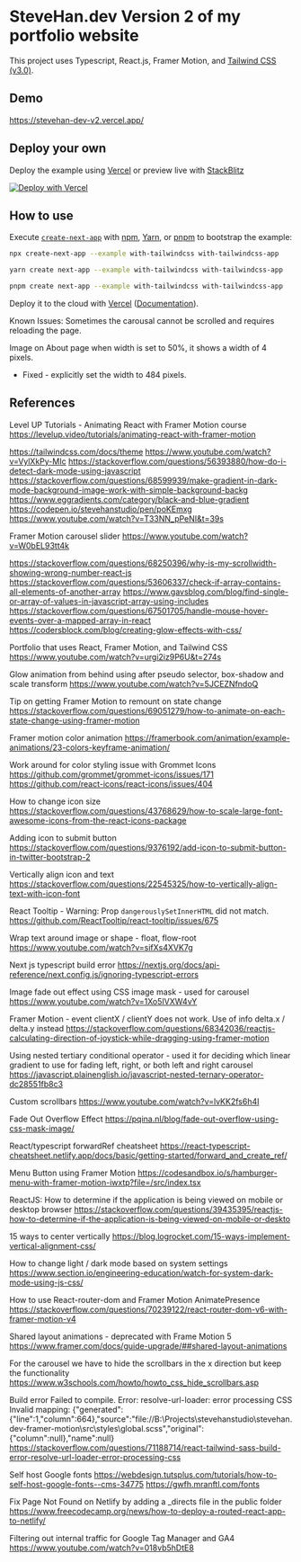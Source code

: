 # SteveHan.dev Version 2 of my portfolio website

This project uses Typescript, React.js, Framer Motion, and [Tailwind CSS](https://tailwindcss.com/) [(v3.0)](https://tailwindcss.com/blog/tailwindcss-v3).

## Demo
https://stevehan-dev-v2.vercel.app/

## Deploy your own

Deploy the example using [Vercel](https://vercel.com?utm_source=github&utm_medium=readme&utm_campaign=next-example) or preview live with [StackBlitz](https://stackblitz.com/github/vercel/next.js/tree/canary/examples/with-tailwindcss)

[![Deploy with Vercel](https://vercel.com/button)](https://vercel.com/new/git/external?repository-url=https://github.com/vercel/next.js/tree/canary/examples/with-tailwindcss&project-name=with-tailwindcss&repository-name=with-tailwindcss)

## How to use

Execute [`create-next-app`](https://github.com/vercel/next.js/tree/canary/packages/create-next-app) with [npm](https://docs.npmjs.com/cli/init), [Yarn](https://yarnpkg.com/lang/en/docs/cli/create/), or [pnpm](https://pnpm.io) to bootstrap the example:

```bash
npx create-next-app --example with-tailwindcss with-tailwindcss-app
```

```bash
yarn create next-app --example with-tailwindcss with-tailwindcss-app
```

```bash
pnpm create next-app --example with-tailwindcss with-tailwindcss-app
```

Deploy it to the cloud with [Vercel](https://vercel.com/new?utm_source=github&utm_medium=readme&utm_campaign=next-example) ([Documentation](https://nextjs.org/docs/deployment)).

Known Issues:
Sometimes the carousal cannot be scrolled and requires reloading the page.

Image on About page when width is set to 50%, it shows a width of 4 pixels.
- Fixed - explicitly set the width to 484 pixels.

## References

Level UP Tutorials - Animating React with Framer Motion course
https://levelup.video/tutorials/animating-react-with-framer-motion

https://tailwindcss.com/docs/theme
https://www.youtube.com/watch?v=VylXkPy-MIc
https://stackoverflow.com/questions/56393880/how-do-i-detect-dark-mode-using-javascript
https://stackoverflow.com/questions/68599939/make-gradient-in-dark-mode-background-image-work-with-simple-background-backg
https://www.eggradients.com/category/black-and-blue-gradient
https://codepen.io/stevehanstudio/pen/poKEmxg
https://www.youtube.com/watch?v=T33NN_pPeNI&t=39s

Framer Motion carousel slider
https://www.youtube.com/watch?v=W0bEL93tt4k

https://stackoverflow.com/questions/68250396/why-is-my-scrollwidth-showing-wrong-number-react-js
https://stackoverflow.com/questions/53606337/check-if-array-contains-all-elements-of-another-array
https://www.gavsblog.com/blog/find-single-or-array-of-values-in-javascript-array-using-includes
https://stackoverflow.com/questions/67501705/handle-mouse-hover-events-over-a-mapped-array-in-react
https://codersblock.com/blog/creating-glow-effects-with-css/

Portfolio that uses React, Framer Motion, and Tailwind CSS
https://www.youtube.com/watch?v=urgi2iz9P6U&t=274s

Glow animation from behind using after pseudo selector, box-shadow and scale transform
https://www.youtube.com/watch?v=5JCEZNfndoQ

Tip on getting Framer Motion to remount on state change
https://stackoverflow.com/questions/69051279/how-to-animate-on-each-state-change-using-framer-motion

Framer motion color animation
https://framerbook.com/animation/example-animations/23-colors-keyframe-animation/

Work around for color styling issue with Grommet Icons
https://github.com/grommet/grommet-icons/issues/171
https://github.com/react-icons/react-icons/issues/404

How to change icon size
https://stackoverflow.com/questions/43768629/how-to-scale-large-font-awesome-icons-from-the-react-icons-package

Adding icon to submit button
https://stackoverflow.com/questions/9376192/add-icon-to-submit-button-in-twitter-bootstrap-2

Vertically align icon and text
https://stackoverflow.com/questions/22545325/how-to-vertically-align-text-with-icon-font

React Tooltip - Warning: Prop `dangerouslySetInnerHTML` did not match.
https://github.com/ReactTooltip/react-tooltip/issues/675

Wrap text around image or shape - float, flow-root
https://www.youtube.com/watch?v=sifXs4XVK7g

Next js typescript build error
https://nextjs.org/docs/api-reference/next.config.js/ignoring-typescript-errors

Image fade out effect using CSS image mask - used for carousel
https://www.youtube.com/watch?v=1Xo5IVXW4vY

Framer Motion - event clientX / clientY does not work.  Use of info delta.x / delta.y instead
https://stackoverflow.com/questions/68342036/reactjs-calculating-direction-of-joystick-while-dragging-using-framer-motion

Using nested tertiary conditional operator - used it for deciding which linear gradient to use for fading left, right, or both left and right carousel
https://javascript.plainenglish.io/javascript-nested-ternary-operator-dc28551fb8c3

Custom scrollbars
https://www.youtube.com/watch?v=lvKK2fs6h4I

Fade Out Overflow Effect
https://pqina.nl/blog/fade-out-overflow-using-css-mask-image/

React/typescript forwardRef cheatsheet
https://react-typescript-cheatsheet.netlify.app/docs/basic/getting-started/forward_and_create_ref/

Menu Button using Framer Motion
https://codesandbox.io/s/hamburger-menu-with-framer-motion-iwxtp?file=/src/index.tsx

ReactJS: How to determine if the application is being viewed on mobile or desktop browser
https://stackoverflow.com/questions/39435395/reactjs-how-to-determine-if-the-application-is-being-viewed-on-mobile-or-deskto

15 ways to center vertically
https://blog.logrocket.com/15-ways-implement-vertical-alignment-css/

How to change light / dark mode based on system settings
https://www.section.io/engineering-education/watch-for-system-dark-mode-using-js-css/

How to use React-router-dom and Framer Motion AnimatePresence
https://stackoverflow.com/questions/70239122/react-router-dom-v6-with-framer-motion-v4

Shared layout animations - deprecated with Frame Motion 5
https://www.framer.com/docs/guide-upgrade/##shared-layout-animations

For the carousel we have to hide the scrollbars in the x direction but keep the functionality
https://www.w3schools.com/howto/howto_css_hide_scrollbars.asp

Build error
Failed to compile.
Error: resolve-url-loader: error processing CSS
  Invalid mapping: {"generated":{"line":1,"column":664},"source":"file://B:\\Projects\\stevehanstudio\\stevehan.dev-framer-motion\\src\\styles\\global.scss","original":{"column":null},"name":null}
https://stackoverflow.com/questions/71188714/react-tailwind-sass-build-error-resolve-url-loader-error-processing-css

Self host Google fonts
https://webdesign.tutsplus.com/tutorials/how-to-self-host-google-fonts--cms-34775
https://gwfh.mranftl.com/fonts

Fix Page Not Found on Netlify by adding a _directs file in the public folder
https://www.freecodecamp.org/news/how-to-deploy-a-routed-react-app-to-netlify/

Filtering out internal traffic for Google Tag Manager and GA4
https://www.youtube.com/watch?v=018vb5hDtE8